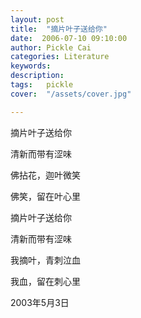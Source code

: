 ```yaml
---
layout: post  
title:  "摘片叶子送给你"
date:  2006-07-10 09:10:00
author: Pickle Cai  
categories: Literature  
keywords: 
description:   
tags:	pickle   
cover:  "/assets/cover.jpg"  

---
```


摘片叶子送给你



清新而带有涩味



佛拈花，迦叶微笑



佛笑，留在叶心里



 



 



摘片叶子送给你



清新而带有涩味



我摘叶，青刺泣血



我血，留在刺心里



2003年5月3日



		    


